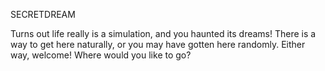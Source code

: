 SECRETDREAM

Turns out life really is a simulation, and you haunted its dreams! There is a way to get here naturally, or you may have gotten here randomly. Either way, welcome! Where would you like to go?

<audio src="/Sound/Happy-theme.mp3"/>

+ [OVERWORLD INTRO... DREAM?]
	Remember that one?
<exit dream="OVERWORLDINTRODREAM" />

+ [JUNGLE DREAM]
	Welcome to it.
<exit dream="JUNGLEDREAM" />

+ [SPACE DREAM]
	The final frontier, but far from the final dream.
<exit dream="SPACEDREAM" />

+ [GOLDFISH BOWL DREAM]
	Blub blub.
<exit dream="GOLDFISHBOWLDREAM" />

+ [ALLIGATOR IN A SWIMMING POOL DREAM]
	You know that one! And if you don't I highly recommend it because it's the non-random way to get here!
<exit dream="ALLIGATORINASWIMMINGPOOLDREAM" />	

+ [TEETH ON A DATE DREAM]
	Dates are hard.
<exit dream="teethonadate" />	

+ [FIRST KISS DREAM]
	Awww...
<exit dream="firstkissdream" />	

+ [EPIC BATTLE DREAM]
	Beware of Giant!
<exit dream="EPICBATTLEDREAM" />

+ [GARDEN GNOME DREAM]
	A giant's worst nightmare...
<exit dream="GARDENGNOMEDREAM" />

+ [NO PANTS AT SCHOOL DREAM]
	Everyone's worst nightmare...
<exit dream="nopantsatschooldream" />

+ [UNFINISHED DREAMS]
	+ [WET DREAM]
		Eww...
<exit dream="WETDREAM" />		
	+ [GLITCH DREAM]
		Hope this one works! ^_^ //disabled for now perhaps in post-jam! //Instead, enjoy a random dream!
<exit dream="random" />